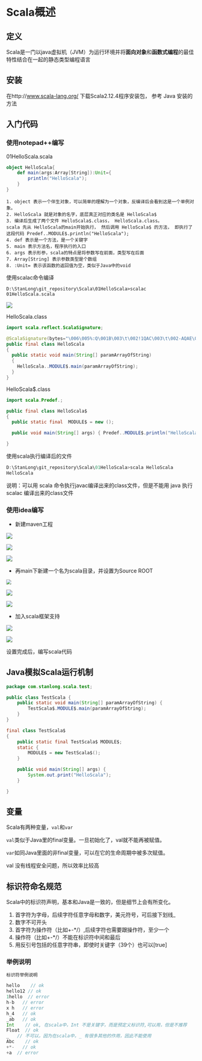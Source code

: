 # Scala概述

## 定义

Scala是一门以java虚拟机（JVM）为运行环境并将**面向对象**和**函数式编程**的最佳特性结合在一起的静态类型编程语言

## 安装

在http://www.scala-lang.org/ 下载Scala2.12.4程序安装包， 参考 Java 安装的方法

## 入门代码

### 使用notepad++编写

01HelloScala.scala

```scala
object HelloScala{
    def main(args:Array[String]):Unit={
        println("HelloScala");
    }
}
```


```
1. object 表示一个伴生对象，可以简单的理解为一个对象，反编译后会看到这是一个单例对象。
2. HelloScala 就是对象的名字，底层真正对应的类名是 HelloScala$
3. 编译后生成了两个文件 HelloScala$.class， HelloScala.class。 
scala 先从 HelloScala的main开始执行， 然后调用 HelloScala$ 的方法， 即执行了这段代码 Predef..MODULE$.println("HelloScala");
4. def 表示是一个方法，是一个关键字
5. main 表示方法名，程序执行的入口
6. args 表示形参，scala的特点是将参数写在前面，类型写在后面
7. Array[String] 表示参数类型是个数组
8. :Unit= 表示该函数的返回值为空，类似于Java中的void
```

使用scalac命令编译

```
D:\StanLong\git_repository\Scala\01HelloScala>scalac 01HelloScala.scala
```

![](./doc/02.png)

HelloScala.class

```java
import scala.reflect.ScalaSignature;

@ScalaSignature(bytes="\006\005%:Q\001B\003\t\002!1QAC\003\t\002-AQAE\001\005\002MAQ\001F\001\005\002U\t!\002S3mY>\0346-\0317b\025\0051\021a\002\037f[B$\030PP\002\001!\tI\021!D\001\006\005)AU\r\0347p'\016\fG.Y\n\003\0031\001\"!\004\t\016\0039Q\021aD\001\006g\016\fG.Y\005\003#9\021a!\0218z%\0264\027A\002\037j]&$h\bF\001\t\003\021i\027-\0338\025\005YI\002CA\007\030\023\tAbB\001\003V]&$\b\"\002\016\004\001\004Y\022\001B1sON\0042!\004\017\037\023\tibBA\003BeJ\f\027\020\005\002 M9\021\001\005\n\t\003C9i\021A\t\006\003G\035\ta\001\020:p_Rt\024BA\023\017\003\031\001&/\0323fM&\021q\005\013\002\007'R\024\030N\\4\013\005\025r\001")
public final class HelloScala
{
  public static void main(String[] paramArrayOfString)
  {
    HelloScala..MODULE$.main(paramArrayOfString);
  }
}
```

HelloScala$.class

```java
import scala.Predef.;

public final class HelloScala$
{
  public static final  MODULE$ = new ();

  public void main(String[] args) { Predef..MODULE$.println("HelloScala"); }

}
```

使用scala执行编译后的文件

```scala
D:\StanLong\git_repository\Scala\01HelloScala>scala HelloScala
HelloScala
```

说明：可以用 scala 命令执行javac编译出来的class文件，但是不能用 java 执行 scalac 编译出来的class文件

### 使用idea编写

- 新建maven工程

![](./doc/03.png)

![](./doc/04.png)



![](./doc/05.png)

- 再main下新建一个名为scala目录，并设置为Source ROOT

<img src="./doc/06.png" style="zoom: 80%;" />

![](./doc/07.png)

![](./doc/08.png)

- 加入scala框架支持

![](./doc/09.png)

![](./doc/10.png)

设置完成后，编写scala代码

## Java模拟Scala运行机制

```java
package com.stanlong.scala.test;

public class TestScala {
    public static void main(String[] paramArrayOfString) {
        TestScala$.MODULE$.main(paramArrayOfString);
    }
}

final class TestScala$
{
    public static final TestScala$ MODULE$;
    static {
        MODULE$ = new TestScala$();
    }

    public void main(String[] args) {
        System.out.print("HelloScala");
    }

}
```

## 变量

Scala有两种变量，`val`和`var`

`val`类似于Java里的final变量。一旦初始化了，val就不能再被赋值。

`var`如同Java里面的非final变量，可以在它的生命周期中被多次赋值。

val 没有线程安全问题，所以效率比较高

## 标识符命名规范

Scala中的标识符声明，基本和Java是一致的，但是细节上会有所变化。

1. 首字符为字母，后续字符任意字母和数字，美元符号，可后接下划线_
2. 数字不可开头
3. 首字符为操作符（比如+-*/）,后续字符也需要跟操作符，至少一个
4. 操作符（比如+-*/）不能在标识符中间和最后
5. 用反引号包括的任意字符串，即使时关键字（39个）也可以[true]

### 举例说明

```scala
标识符举例说明

hello    // ok
hello12 // ok
1hello  // error
h-b   // error
x h   // error
h_4   // ok
_ab   // ok
Int    // ok, 在scala中，Int 不是关键字，而是预定义标识符,可以用，但是不推荐
Float  // ok
_   // 不可以，因为在scala中，_ 有很多其他的作用，因此不能使用
Abc    // ok
+*-   // ok
+a  // error
```



